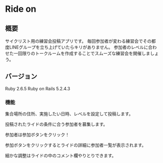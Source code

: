 # Ride on

## 概要

サイクリスト用の練習会投稿アプリです。
毎回参加者が変わる練習会でその都度LINEグループを立ち上げていたらキリがありません。
参加者のレベルに合わせた一回限りのトークルームを作成することでスムーズな練習会を開催しましょう。

## バージョン
Ruby 2.6.5
Ruby on Rails 5.2.4.3

### 機能

集合場所の住所、実施したい日時、レベルを設定して投稿します。


投稿されたライドの条件に合う参加者を募集します。


参加者は参加ボタンをクリック！


参加ボタンをクリックするとライドの詳細に参加者一覧が表示されます。


細かな調整はライドの中のコメント欄やりとりできます。

